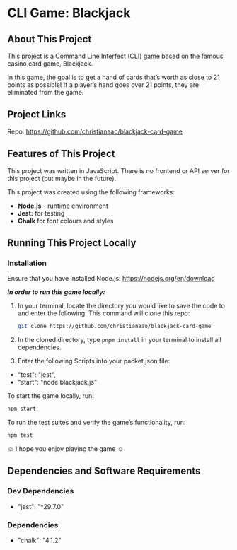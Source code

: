 # CLI Game: Blackjack

## About This Project

This project is a Command Line Interfect (CLI) game based on the famous casino card game, Blackjack.

In this game, the goal is to get a hand of cards that’s worth as close to 21 points as possible! If a player’s hand goes over 21 points, they are eliminated from the game. 

## Project Links
Repo: https://github.com/christianaao/blackjack-card-game

## Features of This Project
This project was written in JavaScript. There is no frontend or API server for this project (but maybe in the future).

This project was created using the following frameworks:
- **Node.js** - runtime environment
- **Jest:** for testing
- **Chalk** for font colours and styles

## Running This Project Locally
### Installation

Ensure that you have installed Node.js: https://nodejs.org/en/download

**_In order to run this game locally:_**

1. In your terminal, locate the directory you would like to save the code to and enter the following. This command will clone this repo:
   ```bash
   git clone https://github.com/christianaao/blackjack-card-game
   ```

2. In the cloned directory, type `pnpm install` in your terminal to install all dependencies.

3. Enter the following Scripts into your packet.json file:
- "test": "jest",
- "start": "node blackjack.js"

To start the game locally, run:
   ```bash
   npm start
   ```

To run the test suites and verify the game’s functionality, run:
   ```bash
   npm test
   ```

☺ I hope you enjoy playing the game ☺

## Dependencies and Software Requirements
### Dev Dependencies
- "jest": "^29.7.0"

### Dependencies
- "chalk": "4.1.2"